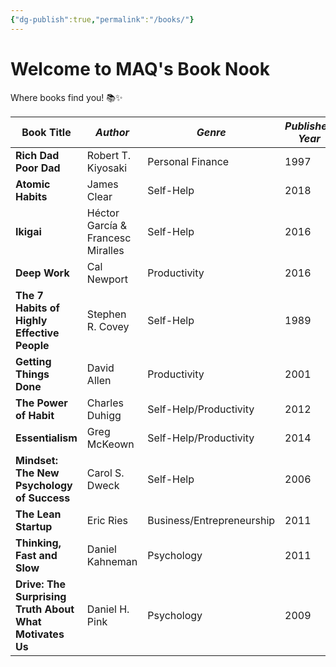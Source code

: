```yaml
---
{"dg-publish":true,"permalink":"/books/"}
---
```


# Welcome to MAQ's  Book Nook

Where books find you! 📚✨

| **Book Title**             | *Author*               | *Genre*             | *Published Year* | *Reading Status* |
|---------------------------|----------------------|--------------------|----------------|----------------|
| **Rich Dad Poor Dad**     | Robert T. Kiyosaki    | Personal Finance   | 1997           | Read           |
| **Atomic Habits**         | James Clear           | Self-Help          | 2018           | Read           |
| **Ikigai**                | Héctor García & Francesc Miralles | Self-Help | 2016   | Read           |
| **Deep Work**             | Cal Newport           | Productivity       | 2016           | Not read       |
| **The 7 Habits of Highly Effective People** | Stephen R. Covey | Self-Help | 1989  | Not read       |
| **Getting Things Done**   | David Allen           | Productivity       | 2001           | Not read       |
| **The Power of Habit**    | Charles Duhigg        | Self-Help/Productivity | 2012         | Read           |
| **Essentialism**          | Greg McKeown          | Self-Help/Productivity | 2014         | Not read       |
| **Mindset: The New Psychology of Success** | Carol S. Dweck | Self-Help | 2006  | Not read       |
| **The Lean Startup**      | Eric Ries             | Business/Entrepreneurship | 2011   | Read           |
| **Thinking, Fast and Slow** | Daniel Kahneman     | Psychology         | 2011           | Reading        |
| **Drive: The Surprising Truth About What Motivates Us** | Daniel H. Pink | Psychology | 2009  | Read           |
